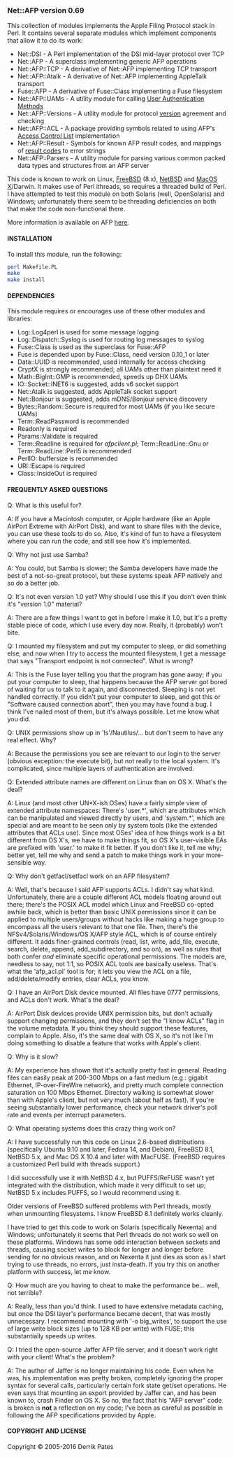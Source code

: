 ### Net::AFP version 0.69

This collection of modules implements the Apple Filing Protocol stack in
Perl. It contains several separate modules which implement components
that allow it to do its work:

* Net::DSI - A Perl implementation of the DSI mid-layer protocol over TCP
* Net::AFP - A superclass implementing generic AFP operations
* Net::AFP::TCP - A derivative of Net::AFP implementing TCP transport
* Net::AFP::Atalk - A derivative of Net::AFP implementing AppleTalk transport
* Fuse::AFP - A derivative of Fuse::Class implementing a Fuse filesystem
* Net::AFP::UAMs - A utility module for calling [User Authentication Methods](https://developer.apple.com/library/mac/documentation/Networking/Conceptual/AFP/AFPSecurity/AFPSecurity.html#//apple_ref/doc/uid/TP40000854-CH232-CHBCEJBD)
* Net::AFP::Versions - A utility module for protocol [version](https://developer.apple.com/library/mac/documentation/Networking/Reference/AFP_Reference/index.html#//apple_ref/doc/constant_group/AFP_Version_Strings) agreement and checking
* Net::AFP::ACL - A package providing symbols related to using AFP's [Access Control List](https://developer.apple.com/library/mac/documentation/Networking/Conceptual/AFP/AFPSecurity/AFPSecurity.html#//apple_ref/doc/uid/TP40000854-CH232-CHDGEHBB) implementation
* Net::AFP::Result - Symbols for known AFP result codes, and mappings of [result codes](https://developer.apple.com/library/mac/documentation/Networking/Reference/AFP_Reference/index.html#//apple_ref/doc/uid/TP40003548-CH6-SW1) to error strings
* Net::AFP::Parsers - A utility module for parsing various common packed data types and structures from an AFP server

This code is known to work on Linux, [FreeBSD](http://www.freebsd.org) (8.x), [NetBSD](http://www.netbsd.org) and [MacOS X](http://www.apple.com/osx/)/Darwin.
It makes use of Perl ithreads, so requires a threaded build of Perl.
I have attempted to test this module on both Solaris (well, OpenSolaris)
and Windows; unfortunately there seem to be threading deficiencies on
both that make the code non-functional there.

More information is available on AFP [here](http://developer.apple.com/library/mac/#documentation/Networking/Conceptual/AFP/Introduction/Introduction.html).


#### INSTALLATION

To install this module, run the following:

```bash
perl Makefile.PL
make
make install
```


#### DEPENDENCIES

This module requires or encourages use of these other modules and libraries:

* Log::Log4perl is used for some message logging
* Log::Dispatch::Syslog is used for routing log messages to syslog
* Fuse::Class is used as the superclass for Fuse::AFP
* Fuse is depended upon by Fuse::Class, need version 0.10\_1 or later
* Data::UUID is recommended, used internally for access checking
* CryptX is strongly recommended; all UAMs other than plaintext need it
* Math::BigInt::GMP is recommended, speeds up DHX UAMs
* IO::Socket::INET6 is suggested, adds v6 socket support
* Net::Atalk is suggested, adds AppleTalk socket support
* Net::Bonjour is suggested, adds mDNS/Bonjour service discovery
* Bytes::Random::Secure is required for most UAMs (if you like secure UAMs)
* Term::ReadPassword is recommended
* Readonly is required
* Params::Validate is required
* Term::Readline is required for *afpclient.pl*; Term::ReadLine::Gnu or
  Term::ReadLine::Perl5 is recommended
* PerlIO::buffersize is recommended
* URI::Escape is required
* Class::InsideOut is required


#### FREQUENTLY ASKED QUESTIONS

Q: What is this useful for?

A: If you have a Macintosh computer, or Apple hardware (like an Apple AirPort Extreme with AirPort Disk), and want to share files with the device, you can use these tools to do so. Also, it's kind of fun to have a filesystem where you can run the code, and still see how it's implemented.


Q: Why not just use Samba?

A: You could, but Samba is slower; the Samba developers have made the best of a not-so-great protocol, but these systems speak AFP natively and so do a better job.


Q: It's not even version 1.0 yet? Why should I use this if you don't even think it's "version 1.0" material?

A: There are a few things I want to get in before I make it 1.0, but it's a pretty stable piece of code, which I use every day now. Really, it (probably) won't bite.


Q: I mounted my filesystem and put my computer to sleep, or did something else, and now when I try to access the mounted filesystem, I get a message that says "Transport endpoint is not connected". What is wrong?

A: This is the Fuse layer telling you that the program has gone away; if you put your computer to sleep, that happens because the AFP server got bored of waiting for us to talk to it again, and disconnected. Sleeping is not yet handled correctly. If you didn't put your computer to sleep, and got this or "Software caused connection abort", then you may have found a bug. I think I've nailed most of them, but it's always possible. Let me know what you did.


Q: UNIX permissions show up in 'ls'/Nautilus/... but don't seem to have any real effect. Why?

A: Because the permissions you see are relevant to our login to the server (obvious exception: the execute bit), but not really to the local system. It's complicated, since multiple layers of authentication are involved.


Q: Extended attribute names are different on Linux than on OS X. What's the deal?

A: Linux (and most other UN\*X-ish OSes) have a fairly simple view of extended attribute namespaces: There's 'user.\*', which are attributes which can be manipulated and viewed directly by users, and 'system.\*', which are special and are meant to be seen only by system tools (like the extended attributes that ACLs use). Since most OSes' idea of how things work is a bit different from OS X's, we have to make things fit, so OS X's user-visible EAs are prefixed with 'user.' to make it fit better. If you don't like it, tell me why; better yet, tell me why and send a patch to make things work in your more-sensible way.


Q: Why don't getfacl/setfacl work on an AFP filesystem?

A: Well, that's because I said AFP supports ACLs. I didn't say what kind.  Unfortunately, there are a couple different ACL models floating around out there; there's the POSIX ACL model which Linux and FreeBSD co-opted awhile back, which is better than basic UNIX permissions since it can be applied to multiple users/groups without hacks like making a huge group to encompass all the users relevant to that one file. Then, there's the NFSv4/Solaris/Windows/OS X/AFP style ACL, which is of course entirely different. It adds finer-grained controls (read, list, write, add\_file, execute, search, delete, append, add\_subdirectory, and so on), as well as rules that both confer _and_ eliminate specific operational permissions. The models are, needless to say, not 1:1, so POSIX ACL tools are basically useless. That's what the 'afp\_acl.pl' tool is for; it lets you view the ACL on a file, add/delete/modify entries, clear ACLs, you know.


Q: I have an AirPort Disk device mounted. All files have 0777 permissions, and ACLs don't work. What's the deal?

A: AirPort Disk devices provide UNIX permission bits, but don't actually support changing permissions, and they don't set the "I know ACLs" flag in the volume metadata. If you think they should support these features, complain to Apple. Also, it's the same deal with OS X, so it's not like I'm doing something to disable a feature that works with Apple's client.


Q: Why is it slow?

A: My experience has shown that it's actually pretty fast in general. Reading files can easily peak at 200-300 Mbps on a fast medium (e.g.: gigabit Ethernet, IP-over-FireWire network), and pretty much complete connection saturation on 100 Mbps Ethernet. Directory walking is somewhat slower than with Apple's client, but not very much (about half as fast). If you're seeing substantially lower performance, check your network driver's poll rate and events per interrupt parameters.


Q: What operating systems does this crazy thing work on?

A: I have successfully run this code on Linux 2.6-based distributions (specifically Ubuntu 9.10 and later, Fedora 14, and Debian), FreeBSD 8.1, NetBSD 5.x, and Mac OS X 10.4 and later with MacFUSE. (FreeBSD requires a customized Perl build with threads support.)

I did successfully use it with NetBSD 4.x, but PUFFS/ReFUSE wasn't yet integrated with the distribution, which made it very difficult to set up; NetBSD 5.x includes PUFFS, so I would recommend using it.

Older versions of FreeBSD suffered problems with Perl threads, mostly when unmounting filesystems. I know FreeBSD 8.1 definitely works cleanly.

I have tried to get this code to work on Solaris (specifically  Nexenta) and Windows; unfortunately it seems that Perl threads do not work so well on these platforms. Windows has some odd interaction between sockets and threads, causing socket writes to block for longer and longer before sending for no obvious reason, and on Nexenta it just dies as soon as I start trying to use threads, no errors, just insta-death. If you try this on another platform with success, let me know.


Q: How much are you having to cheat to make the performance be... well, not terrible?

A: Really, less than you'd think. I used to have extensive metadata caching, but once the DSI layer's performance became decent, that was mostly unnecessary. I recommend mounting with '-o big\_writes', to support the use of large write block sizes (up to 128 KB per write) with FUSE; this substantially speeds up writes.


Q: I tried the open-source Jaffer AFP file server, and it doesn't work right with your client! What's the problem?

A: The author of Jaffer is no longer maintaining his code. Even when he was, his implementation was pretty broken, completely ignoring the proper syntax for several calls, particularly certain fork state get/set operations. He even says that mounting an export provided by Jaffer can, and has been known to, crash Finder on OS X. So no, the fact that his "AFP server" code is broken is **not** a reflection on my code; I've been as careful as possible in following the AFP specifications provided by Apple.


#### COPYRIGHT AND LICENSE

Copyright © 2005-2016 Derrik Pates


